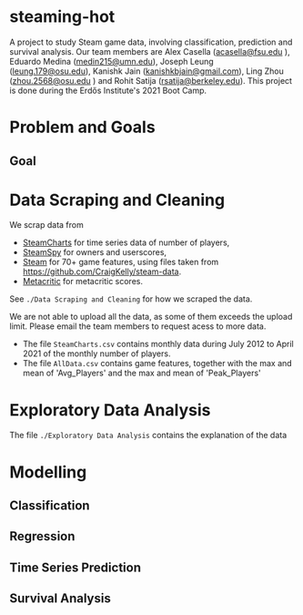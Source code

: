 # steaming-hot
A project to study Steam game data, involving classification, prediction and survival analysis. Our team members are Alex Casella (acasella@fsu.edu
), Eduardo Medina (medin215@umn.edu), Joseph Leung (leung.179@osu.edu), Kanishk Jain (kanishkbjain@gmail.com), Ling Zhou (zhou.2568@osu.edu
) and Rohit Satija (rsatija@berkeley.edu). This project is done during the Erdős Institute's 2021 Boot Camp.

# Problem and Goals

## Goal

# Data Scraping and Cleaning

We scrap data from 
- [SteamCharts](https://steamcharts.com/) for time series data of number of players, 
- [SteamSpy](https://steamspy.com/) for owners and userscores, 
- [Steam](https://store.steampowered.com/) for 70+ game features, using files taken from https://github.com/CraigKelly/steam-data.
- [Metacritic](https://www.metacritic.com/) for metacritic scores.

See ``./Data Scraping and Cleaning`` for how we scraped the data. 

We are not able to upload all the data, as some of them exceeds the upload limit. Please email the team members to request acess to more data. 
- The file `SteamCharts.csv` contains monthly data during July 2012 to April 2021 of the monthly number of players.
- The file `AllData.csv` contains game features, together with the max and mean of 'Avg_Players' and the max and mean of 'Peak_Players'

# Exploratory Data Analysis

The file ``./Exploratory Data Analysis`` contains the explanation of the data 


# Modelling

## Classification

## Regression

## Time Series Prediction

## Survival Analysis
